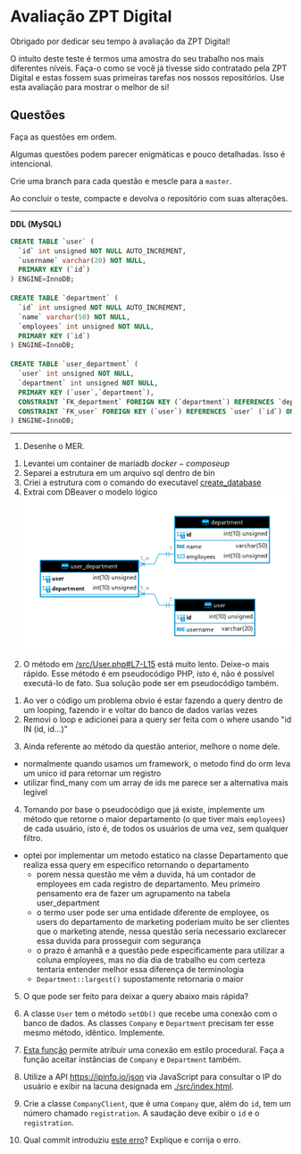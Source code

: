 # Avaliação ZPT Digital

Obrigado por dedicar seu tempo à avaliação da ZPT Digital!

O intuito deste teste é termos uma amostra do seu trabalho nos mais diferentes níveis. Faça-o como se você já tivesse sido contratado pela ZPT Digital e estas fossem suas primeiras tarefas nos nossos repositórios. Use esta avaliação para mostrar o melhor de si!

## Questões
Faça as questões em ordem.

Algumas questões podem parecer enigmáticas e pouco detalhadas. Isso é intencional.

Crie uma branch para cada questão e mescle para a `master`.

Ao concluir o teste, compacte e devolva o repositório com suas alterações.

---------------------
**DDL (MySQL)**
```sql
CREATE TABLE `user` (
  `id` int unsigned NOT NULL AUTO_INCREMENT,
  `username` varchar(20) NOT NULL,
  PRIMARY KEY (`id`)
) ENGINE=InnoDB;

CREATE TABLE `department` (
  `id` int unsigned NOT NULL AUTO_INCREMENT,
  `name` varchar(50) NOT NULL,
  `employees` int unsigned NOT NULL,
  PRIMARY KEY (`id`)
) ENGINE=InnoDB;

CREATE TABLE `user_department` (
  `user` int unsigned NOT NULL,
  `department` int unsigned NOT NULL,
  PRIMARY KEY (`user`,`department`),
  CONSTRAINT `FK_department` FOREIGN KEY (`department`) REFERENCES `department` (`id`) ON DELETE RESTRICT ON UPDATE RESTRICT,
  CONSTRAINT `FK_user` FOREIGN KEY (`user`) REFERENCES `user` (`id`) ON DELETE RESTRICT ON UPDATE RESTRICT
) ENGINE=InnoDB;
```
---------------------

1) Desenhe o MER.

1. Levantei um container de mariadb 
    $docker-compose up$
2. Separei a estrutura em um arquivo sql dentro de bin
3. Criei a estrutura com o comando do executavel [create_database](./bin/create_database)
4. Extrai com DBeaver o modelo lógico
![](./images/ex_1_der.png)


2) O método em [/src/User.php#L7-L15](./src/User.php#L4-L11) está muito lento. Deixe-o mais rápido. Esse método é em pseudocódigo PHP, isto é, não é possível executá-lo de fato. Sua solução pode ser em pseudocódigo também.

1. Ao ver o código um problema obvio é estar fazendo a query dentro de um looping, fazendo ir e voltar do banco de dados varias vezes
2. Removi o loop e adicionei para a query ser feita com o where usando "id IN (id, id...)"

3) Ainda referente ao método da questão anterior, melhore o nome dele.

* normalmente quando usamos um framework, o metodo find do orm leva um unico id para retornar um registro
* utilizar find_many com um array de ids me parece ser a alternativa mais legivel

4) Tomando por base o pseudocódigo que já existe, implemente um método que retorne o maior departamento (o que tiver mais `employees`) de cada usuário, isto é, de todos os usuários de uma vez, sem qualquer filtro.

* optei por implementar um metodo estatico na classe Departamento que realiza essa query em especifico retornando o departamento
    * porem nessa questão me vêm a duvida, há um contador de employees em cada registro de departamento. Meu primeiro pensamento era de fazer um agrupamento na tabela user_department
    * o termo user pode ser uma entidade diferente de employee, os users do departamento de marketing poderiam muito be ser clientes que o marketing atende, nessa questão seria necessario exclarecer essa duvida para prosseguir com segurança
    * o prazo é amanhã e a questão pede especificamente para utilizar a coluna employees, mas no dia dia de trabalho eu com certeza tentaria entender melhor essa diferença de terminologia
    * `Department::largest()` supostamente retornaria o maior


5) O que pode ser feito para deixar a query abaixo mais rápida?

6) A classe `User` tem o método `setDb()` que recebe uma conexão com o banco de dados. As classes `Company` e `Department` precisam ter esse mesmo método, idêntico. Implemente.

7) [Esta função](./src/Utils.php#L4) permite atribuir uma conexão em estilo procedural. Faça a função aceitar instâncias de `Company` e `Department` também.

8) Utilize a API https://ipinfo.io/json via JavaScript para consultar o IP do usuário e exibir na lacuna designada em [./src/index.html](./src/index.html).

9) Crie a classe `CompanyClient`, que é uma `Company` que, além do `id`, tem um número chamado `registration`. A saudação deve exibir o `id` e o `registration`.

10) Qual commit introduziu [este erro](./src/Department.php#L10)? Explique e corrija o erro.
